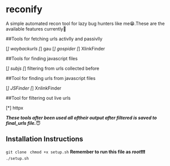 # reconify

A simple automated recon tool for lazy bug hunters like me😁.These are the available features currently👀

##Tools for fetching urls activlly and passivlly

[*] waybackurls
[*] gau
[*] gospider 
[*] XlinkFinder

##Tools for finding javascript files

[*] subjs
[*] filtering from urls collected before

##Tool for finding urls from javascript files

[*] JSFinder
[*] XnlinkFinder

##Tool for filtering out live urls

[*] httpx

***These tools after been used all oftheir output after filtered is saved to final_urls file.***😇

## **Installation Instructions**

`git clone `
`chmod +x setup.sh`  **Remember to run this file as _root_❗❗❗**
`./setup.sh`
